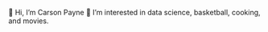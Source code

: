 👋 Hi, I’m Carson Payne
👀 I’m interested in data science, basketball, cooking, and movies.


<!---
carsonp4/carsonp4 is a ✨ special ✨ repository because its `README.md` (this file) appears on your GitHub profile.
You can click the Preview link to take a look at your changes.
--->
